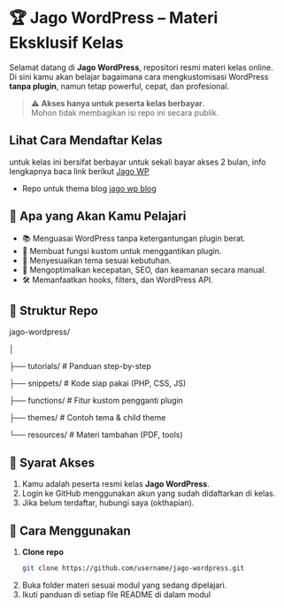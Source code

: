 # 🏆 Jago WordPress – Materi Eksklusif Kelas

Selamat datang di **Jago WordPress**, repositori resmi materi kelas online.  
Di sini kamu akan belajar bagaimana cara mengkustomisasi WordPress **tanpa plugin**, namun tetap powerful, cepat, dan profesional.

> ⚠️ **Akses hanya untuk peserta kelas berbayar**.  
> Mohon tidak membagikan isi repo ini secara publik.

## Lihat Cara Mendaftar Kelas
untuk kelas ini bersifat berbayar untuk sekali bayar akses 2 bulan, info lengkapnya baca link berikut [Jago WP](https://github.com/okthapian/jago-wordpress/wiki)

- Repo untuk thema blog [jago wp blog](https://github.com/okthapian/jago-wp-blog)

## 🎯 Apa yang Akan Kamu Pelajari
- 📚 Menguasai WordPress tanpa ketergantungan plugin berat.
- 🔧 Membuat fungsi kustom untuk menggantikan plugin.
- 🎨 Menyesuaikan tema sesuai kebutuhan.
- 🚀 Mengoptimalkan kecepatan, SEO, dan keamanan secara manual.
- 🛠 Memanfaatkan hooks, filters, dan WordPress API.

## 📂 Struktur Repo
jago-wordpress/

│

├── tutorials/ # Panduan step-by-step

├── snippets/ # Kode siap pakai (PHP, CSS, JS)

├── functions/ # Fitur kustom pengganti plugin

├── themes/ # Contoh tema & child theme

└── resources/ # Materi tambahan (PDF, tools)


## 📜 Syarat Akses
1. Kamu adalah peserta resmi kelas **Jago WordPress**.
2. Login ke GitHub menggunakan akun yang sudah didaftarkan di kelas.
3. Jika belum terdaftar, hubungi saya (okthapian).

## 🚀 Cara Menggunakan
1. **Clone repo**
   ```bash
   git clone https://github.com/username/jago-wordpress.git
2. Buka folder materi sesuai modul yang sedang dipelajari.
3. Ikuti panduan di setiap file README di dalam modul
